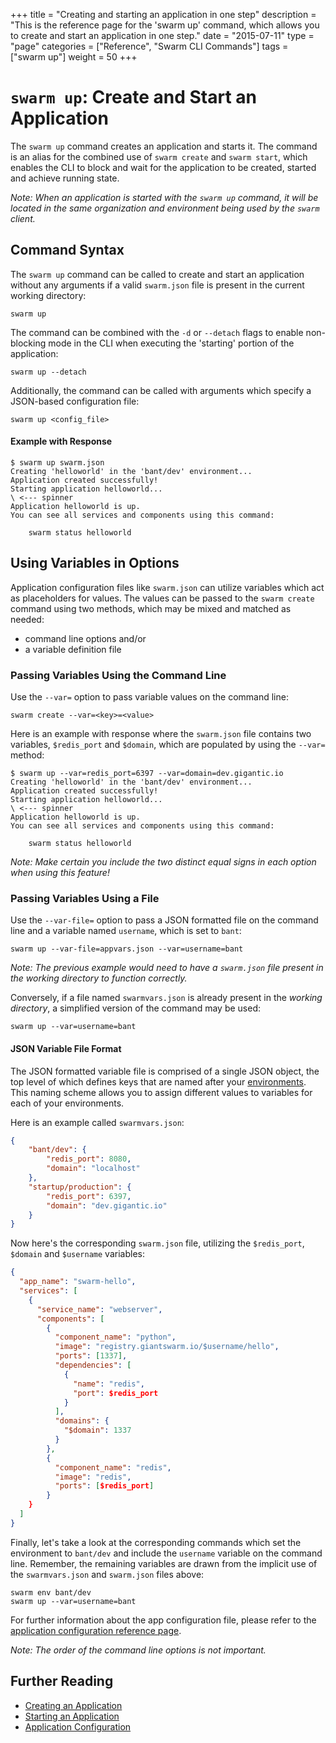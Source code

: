 +++
title = "Creating and starting an application in one step"
description = "This is the reference page for the 'swarm up' command, which allows you to create and start an application in one step."
date = "2015-07-11"
type = "page"
categories = ["Reference", "Swarm CLI Commands"]
tags = ["swarm up"]
weight = 50
+++

# `swarm up`: Create and Start an Application

The `swarm up` command creates an application and starts it. The command is an alias for the combined use of `swarm create` and `swarm start`, which enables the CLI to block and wait for the application to be created, started and achieve running state.

*Note: When an application is started with the `swarm up` command, it will be located in the same organization and environment being used by the `swarm` client.*

## Command Syntax
The `swarm up` command can be called to create and start an application without any arguments if a valid `swarm.json` file is present in the current working directory:

```nohighlight
swarm up
```

The command can be combined with the `-d` or `--detach` flags to enable non-blocking mode in the CLI when executing the 'starting' portion of the application:

```nohighlight
swarm up --detach
```

Additionally, the command can be called with arguments which specify a JSON-based configuration file:

```nohighlight
swarm up <config_file>
```

#### Example with Response
```nohighlight
$ swarm up swarm.json
Creating 'helloworld' in the 'bant/dev' environment...
Application created successfully!
Starting application helloworld...
\ <--- spinner
Application helloworld is up.
You can see all services and components using this command:

    swarm status helloworld
```

<!-- TODO: Explain what this actually does in the background or alternatively link to the architecture overview article which explains this in more detail. -->

## Using Variables in Options
Application configuration files like `swarm.json` can utilize variables which act as placeholders for values. The values can be passed to the `swarm create` command using two methods, which may be mixed and matched as needed:

 * command line options and/or
 * a variable definition file

### Passing Variables Using the Command Line
Use the `--var=` option to pass variable values on the command line:

```nohighlight
swarm create --var=<key>=<value>
```

Here is an example with response where the `swarm.json` file contains two variables, `$redis_port` and `$domain`, which are populated by using the `--var=` method:

```nohighlight
$ swarm up --var=redis_port=6397 --var=domain=dev.gigantic.io
Creating 'helloworld' in the 'bant/dev' environment...
Application created successfully!
Starting application helloworld...
\ <--- spinner
Application helloworld is up.
You can see all services and components using this command:

    swarm status helloworld
```

*Note: Make certain you include the two distinct equal signs in each option when using this feature!*

### Passing Variables Using a File
Use the `--var-file=` option to pass a JSON formatted file on the command line and a variable named `username`, which is set to `bant`:

```
swarm up --var-file=appvars.json --var=username=bant
```

*Note: The previous example would need to have a `swarm.json` file present in the working directory to function correctly.*

Conversely, if a file named `swarmvars.json` is already present in the *working directory*, a simplified version of the command may be used:

```
swarm up --var=username=bant
```

#### JSON Variable File Format
The JSON formatted variable file is comprised of a single JSON object, the top level of which defines keys that are named after your [environments](/reference/cli/env/). This naming scheme allows you to assign different values to variables for each of your environments.

Here is an example called `swarmvars.json`:

```json
{
    "bant/dev": {
        "redis_port": 8080,
        "domain": "localhost"
    },
    "startup/production": {
        "redis_port": 6397,
        "domain": "dev.gigantic.io"
    }
}
```

Now here's the corresponding `swarm.json` file, utilizing the `$redis_port`, `$domain` and `$username` variables:

```json
{
  "app_name": "swarm-hello",
  "services": [
    {
      "service_name": "webserver",
      "components": [
        {
          "component_name": "python",
          "image": "registry.giantswarm.io/$username/hello",
          "ports": [1337],
          "dependencies": [
            {
              "name": "redis",
              "port": $redis_port
            }
          ],
          "domains": {
            "$domain": 1337
          }
        },
        {
          "component_name": "redis",
          "image": "redis",
          "ports": [$redis_port]
        }
    }
  ]
}
```

Finally, let's take a look at the corresponding commands which set the environment to `bant/dev` and include the `username` variable on the command line. Remember, the remaining variables are drawn from the implicit use of the `swarmvars.json` and `swarm.json` files above:

```nohighlight
swarm env bant/dev
swarm up --var=username=bant
```

For further information about the app configuration file, please refer to the [application configuration reference page](/reference/swarm-json/).

*Note: The order of the command line options is not important.*

## Further Reading
* [Creating an Application](/reference/cli/create/)
* [Starting an Application](/reference/cli/start/)
* [Application Configuration](/reference/swarm-json/)
